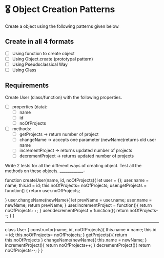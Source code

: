 # 🎖 Object Creation Patterns

Create a object using the following patterns given below.

## Create in all 4 formats

- [ ] Using function to create object
- [ ] Using Object.create (prototypal pattern)
- [ ] Using Pseudoclassical Way
- [ ] Using Class

## Requirements

Create User (class/function) with the following properties.

- [ ] properties (data):
  - [ ] name
  - [ ] id
  - [ ] noOfProjects
- [ ] methods:
  - [ ] getProjects -> return number of project
  - [ ] changeName -> accepts one parameter (newName)returns old user name
  - [ ] incrementProject -> returns updated number of projects
  - [ ] decrementProject -> returns updated number of projects

Write 2 tests for all the different ways of creating object. Test all the methods on these objects.
____________-

function createUser(name, id, noOfProjects){
  let user = {};
  user.name = name;
     this.id = id;
    this.noOfProjects= noOfProjects;
    user.getProjects = function() {
    return user.noOfProjects;
    
   }
   user.changeName(newName){
    let prevName = user.name;
    user.name = newName;
    return prevName;
   } 
    user.incrementProject = function(){
    return noOfProjects++;
  }
  user.decrementProject = function(){
  return noOfProjects--;
  }
}
_______________
class User {
  constructor(name, id, noOfProjects){
    this.name = name;
    this.id = id;
    this.noOfProjects= noOfProjects;
  }
  getProjects(){
    return this.noOfProjects
  }
  changeName(newName){
      this.name = newName;
  }
  incrementProject(){
    return noOfProjects++;
  }
  decrementProject(){
  return noOfProjects--;
  }
}
